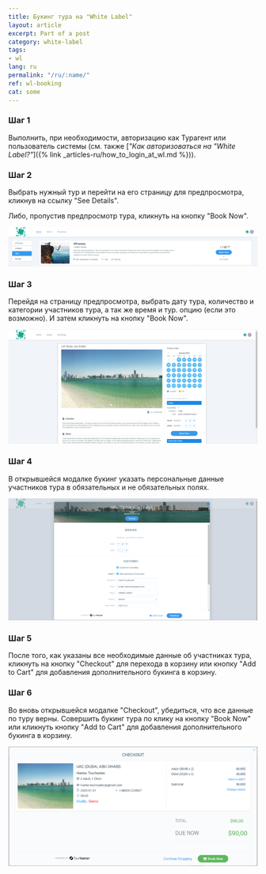 ```yaml
---
title: Букинг тура на "White Label"
layout: article
excerpt: Part of a post
category: white-label
tags:
- wl
lang: ru
permalink: "/ru/:name/"
ref: wl-booking
cat: some
---
```


### **Шаг 1**

Выполнить, при необходимости, авторизацию как Турагент или пользователь системы (см. также [*"Как авторизоваться на "White Label?"*]({% link _articles-ru/how_to_login_at_wl.md %})).

### **Шаг 2**

Выбрать нужный тур и перейти на его страницу для предпросмотра, кликнув на ссылку "See Details".

Либо, пропустив предпросмотр тура, кликнуть на кнопку "Book Now".

![Tour_booking_on_wl1](/assets/images/tour_booking_on_wl1.png)

### **Шаг 3**

Перейдя на страницу предпросмотра, выбрать дату тура, количество и категории участников тура, а так же время и тур. опцию (если это возможно). И затем кликнуть на кнопку "Book Now".

![Tour_booking_on_wl2](/assets/images/tour_booking_on_wl2.png)

### **Шаг 4**

В открывшейся модалке букинг указать персональные данные участников тура в обязательных и не обязательных полях. 

![Tour_booking_on_wl3](/assets/images/tour_booking_on_wl3.png)

### **Шаг 5**

После того, как указаны все необходимые данные об участниках тура, кликнуть на кнопку "Checkout" для перехода в корзину или кнопку "Add to Cart" для добавления дополнительного букинга в корзину.

### **Шаг 6**

Во вновь открывшейся модалке "Checkout", убедиться, что все данные по туру верны. Совершить букинг тура по клику на кнопку "Book Now" или кликнуть кнопку "Add to Cart" для добавления дополнительного букинга в корзину.

![Tour_booking_on_wl4](/assets/images/tour_booking_on_wl4.png)

